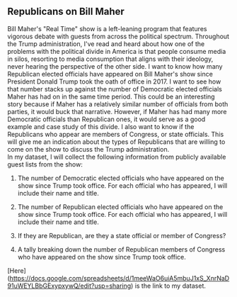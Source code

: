 ## Republicans on Bill Maher 

Bill Maher's "Real Time" show is a left-leaning program that features vigorous debate with guests from across the political spectrum. Throughout the Trump administration, I've read and heard about how one of the problems with the political divide in America is that people consume media in silos, resorting to media consumption that aligns with their ideology, never hearing the perspective of the other side. I want to know how many Republican elected officials have appeared on Bill Maher's show since President Donald Trump took the oath of office in 2017. I want to see how that number stacks up against the number of Democratic elected officials Maher has had on in the same time period. This could be an interesting story because if Maher has a relatively similar number of officials from both parties, it would buck that narrative. However, if Maher has had many more Democratic officials than Republican ones, it would serve as a good example and case study of this divide. I also want to know if the Republicans who appear are members of Congress, or state officials. This will give me an indication about the types of Republicans that are willing to come on the show to discuss the Trump administration.  
In my dataset, I will collect the following information from publicly available guest lists from the show: 

1. The number of Democratic elected officials who have appeared on the show since Trump took office. For each official who has appeared, I will include their name and title.

2. The number of Republican elected officials who have appeared on the show since Trump took office. For each official who has appeared, I will include their name and title.

3. If they are Republican, are they a state official or member of Congress? 

4. A tally breaking down the number of Republican members of Congress who have appeared on the show since Trump took office.  

[Here] (https://docs.google.com/spreadsheets/d/1meeWaO6uiA5mbuJ1xS_XnrNaD91uWEYLBbGExypxywQ/edit?usp=sharing) is the link to my dataset.

